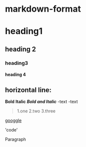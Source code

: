 # markdown-format


# heading1
## heading 2
### heading3
#### heading 4

horizontal line:
-----------------------

**Bold**
**Italic**
***Bold and Italic***
-text
-text

>1.one
>2.two
>3.three

[googgle](https://www.goggle.com/)

'code'

<p>Paragraph</p>
